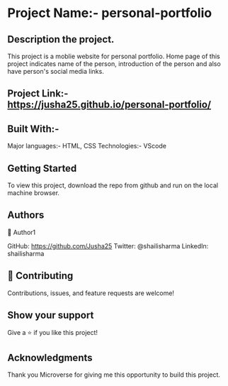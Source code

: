 # Project Name:- personal-portfolio

## Description the project.

This project is a moblie website for personal portfolio. Home page of this project indicates name of the person, introduction of the person and also have person's social media links.

## Project Link:- https://jusha25.github.io/personal-portfolio/

## Built With:-

Major languages:- HTML, CSS
Technologies:- VScode

## Getting Started

To view this project, download the repo from github and run on the local machine browser.

## Authors

👤 Author1

GitHub: https://github.com/Jusha25
Twitter: @shailisharma
LinkedIn: shailisharma

## 🤝 Contributing

Contributions, issues, and feature requests are welcome!

## Show your support

Give a ⭐️ if you like this project!

## Acknowledgments

Thank you Microverse for giving me this opportunity to build this project.
